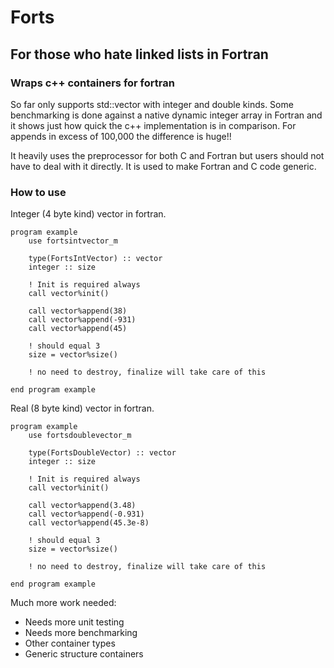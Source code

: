 # Forts
## For those who hate linked lists in Fortran
### Wraps c++ containers for fortran

So far only supports std::vector with integer and double kinds. Some benchmarking is done against a native dynamic integer array in Fortran and it shows just how quick the c++ implementation is in comparison. For appends in excess of 100,000 the difference is huge!!

It heavily uses the preprocessor for both C and Fortran but users should not have to deal with it directly. It is used to make Fortran and C code generic.

### How to use
Integer (4 byte kind) vector in fortran.
```Fortran
program example
    use fortsintvector_m
    
    type(FortsIntVector) :: vector
    integer :: size
    
    ! Init is required always 
    call vector%init()
    
    call vector%append(38)
    call vector%append(-931)
    call vector%append(45)
    
    ! should equal 3
    size = vector%size()
    
    ! no need to destroy, finalize will take care of this
    
end program example
```

Real (8 byte kind) vector in fortran.
```Fortran
program example
    use fortsdoublevector_m

    type(FortsDoubleVector) :: vector
    integer :: size

    ! Init is required always
    call vector%init()

    call vector%append(3.48)
    call vector%append(-0.931)
    call vector%append(45.3e-8)

    ! should equal 3
    size = vector%size()
    
    ! no need to destroy, finalize will take care of this

end program example
```

Much more work needed:
- Needs more unit testing
- Needs more benchmarking
- Other container types
- Generic structure containers
